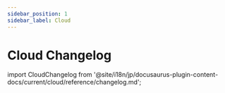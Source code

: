 ```yaml
---
sidebar_position: 1
sidebar_label: Cloud
---
```

# Cloud Changelog

import CloudChangelog from '@site/i18n/jp/docusaurus-plugin-content-docs/current/cloud/reference/changelog.md';

<CloudChangelog />
